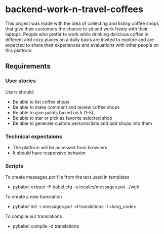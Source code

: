 # backend-work-n-travel-coffees

This project was made with the idea of collecting and listing coffee shops that give their customers the chance to sit and work freely with their laptops. People who prefer to work while drinking delicious coffee in different and cozy places on a daily basis are invited to explore and are expected to share their experiences and evaluations with other people on this platform.

## Requirements

### User stories

Users should;

- Be able to list coffee shops
- Be able to make comment and review coffee shops
- Be able to give points based on 5 (1-5)
- Be able to star or pick as favorite selected shop
- Be able to generate custom personal lists and add shops into them

### Technical expectaions

- The platform will be accessed from browsers
- It should have responsive behavior


### Scripts
To create messages.pot file from the text used in templates
- pybabel extract -F babel.cfg -o locales/messages.pot ../web

To create a new translation
- pybabel init -i messages.pot -d translations -l <lang_code>

To compile our translations
- pybabel compile -d translations